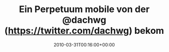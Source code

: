 ---
retweeted: false
source: <a href="http://twitter.com" rel="nofollow">Twitter Web Client</a>
entities:
  hashtags: []
  symbols: []
  user_mentions:
  - name: Die Z99
    screen_name: dachwg
    indices:
    - '29'
    - '36'
    id_str: '91882733'
    id: '91882733'
  urls: []
display_text_range:
- '0'
- '56'
favorite_count: '0'
id_str: '11336819385'
truncated: false
retweet_count: '0'
id: '11336819385'
created_at: Wed Mar 31 00:16:00 +0000 2010
favorited: false
full_text: Ein Perpetuum mobile von der [@dachwg](https://twitter.com/dachwg) bekommen...
  Genial!
lang: de
tags:
- pesos/twitter
date: '2010-03-31T00:16:00+00:00'
src: https://twitter.com/bascht/status/11336819385
original_url: https://twitter.com/bascht/status/11336819385
type: twitter_tweet
text: Ein Perpetuum mobile von der [@dachwg](https://twitter.com/dachwg) bekommen...
  Genial!
title: Ein Perpetuum mobile von der @dachwg (https://twitter.com/dachwg) bekom

---